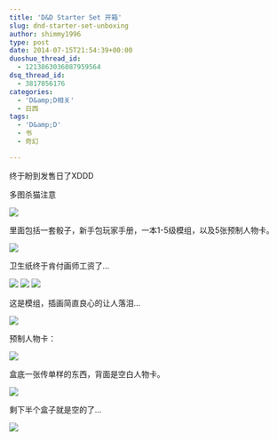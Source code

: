 ```yaml
---
title: 'D&D Starter Set 开箱'
slug: dnd-starter-set-unboxing
author: shimmy1996
type: post
date: 2014-07-15T21:54:39+00:00
duoshuo_thread_id:
  - 1213863036087959564
dsq_thread_id:
  - 3817056176
categories:
  - 'D&amp;D相关'
  - 日西
tags:
  - 'D&amp;D'
  - 书
  - 奇幻

---
```

终于盼到发售日了XDDD

多图杀猫注意

<img src="/wp-content/uploads/2014/07/IMG_2153.jpg"/>

里面包括一套骰子，新手包玩家手册，一本1-5级模组，以及5张预制人物卡。

<img src="/wp-content/uploads/2014/07/IMG_2154.jpg"/>

卫生纸终于肯付画师工资了&#8230;

<img src="/wp-content/uploads/2014/07/IMG_2155.jpg"/>

<img src="/wp-content/uploads/2014/07/IMG_2163.jpg"/>

<img src="/wp-content/uploads/2014/07/IMG_2157.jpg"/>

这是模组，插画简直良心的让人落泪&#8230;

<img src="/wp-content/uploads/2014/07/IMG_2173.jpg"/>

预制人物卡：

<img src="/wp-content/uploads/2014/07/IMG_2179.jpg"/>

盒底一张传单样的东西，背面是空白人物卡。

<img src="/wp-content/uploads/2014/07/IMG_2182.jpg"/>

剩下半个盒子就是空的了&#8230;

<img src="/wp-content/uploads/2014/07/IMG_2184.jpg"/>

